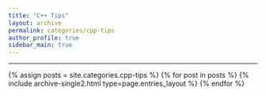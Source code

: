 ```yaml
---
title: "C++ Tips"
layout: archive
permalink: categories/cpp-tips
author_profile: true
sidebar_main: true
---
```


<!-- 공백이 포함되어 있는 카테고리 이름의 경우 site.categories['a b c'] 이런식으로! -->

***

{% assign posts = site.categories.cpp-tips %}
{% for post in posts %} {% include archive-single2.html type=page.entries_layout %} {% endfor %}